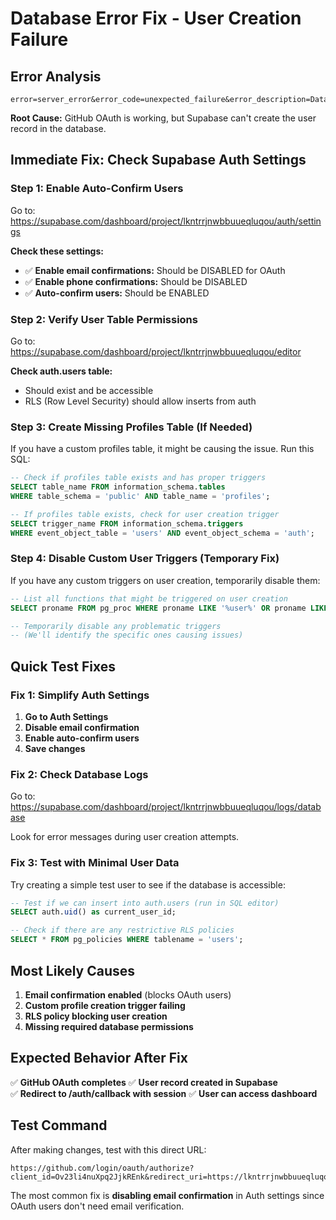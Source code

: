 # Database Error Fix - User Creation Failure

## Error Analysis
```
error=server_error&error_code=unexpected_failure&error_description=Database+error+saving+new+user
```

**Root Cause:** GitHub OAuth is working, but Supabase can't create the user record in the database.

## Immediate Fix: Check Supabase Auth Settings

### Step 1: Enable Auto-Confirm Users
Go to: https://supabase.com/dashboard/project/lkntrrjnwbbuueqluqou/auth/settings

**Check these settings:**
- ✅ **Enable email confirmations:** Should be DISABLED for OAuth
- ✅ **Enable phone confirmations:** Should be DISABLED  
- ✅ **Auto-confirm users:** Should be ENABLED

### Step 2: Verify User Table Permissions
Go to: https://supabase.com/dashboard/project/lkntrrjnwbbuueqluqou/editor

**Check auth.users table:**
- Should exist and be accessible
- RLS (Row Level Security) should allow inserts from auth

### Step 3: Create Missing Profiles Table (If Needed)

If you have a custom profiles table, it might be causing the issue. Run this SQL:

```sql
-- Check if profiles table exists and has proper triggers
SELECT table_name FROM information_schema.tables 
WHERE table_schema = 'public' AND table_name = 'profiles';

-- If profiles table exists, check for user creation trigger
SELECT trigger_name FROM information_schema.triggers 
WHERE event_object_table = 'users' AND event_object_schema = 'auth';
```

### Step 4: Disable Custom User Triggers (Temporary Fix)

If you have any custom triggers on user creation, temporarily disable them:

```sql
-- List all functions that might be triggered on user creation
SELECT proname FROM pg_proc WHERE proname LIKE '%user%' OR proname LIKE '%profile%';

-- Temporarily disable any problematic triggers
-- (We'll identify the specific ones causing issues)
```

## Quick Test Fixes

### Fix 1: Simplify Auth Settings
1. **Go to Auth Settings**
2. **Disable email confirmation**
3. **Enable auto-confirm users**
4. **Save changes**

### Fix 2: Check Database Logs
Go to: https://supabase.com/dashboard/project/lkntrrjnwbbuueqluqou/logs/database

Look for error messages during user creation attempts.

### Fix 3: Test with Minimal User Data

Try creating a simple test user to see if the database is accessible:

```sql
-- Test if we can insert into auth.users (run in SQL editor)
SELECT auth.uid() as current_user_id;

-- Check if there are any restrictive RLS policies
SELECT * FROM pg_policies WHERE tablename = 'users';
```

## Most Likely Causes

1. **Email confirmation enabled** (blocks OAuth users)
2. **Custom profile creation trigger failing**
3. **RLS policy blocking user creation**
4. **Missing required database permissions**

## Expected Behavior After Fix

✅ **GitHub OAuth completes**
✅ **User record created in Supabase**  
✅ **Redirect to /auth/callback with session**
✅ **User can access dashboard**

## Test Command

After making changes, test with this direct URL:
```
https://github.com/login/oauth/authorize?client_id=Ov23li4nuXpq2JjkREnk&redirect_uri=https://lkntrrjnwbbuueqluqou.supabase.co/auth/v1/callback&scope=user:email&state=test
```

The most common fix is **disabling email confirmation** in Auth settings since OAuth users don't need email verification.
